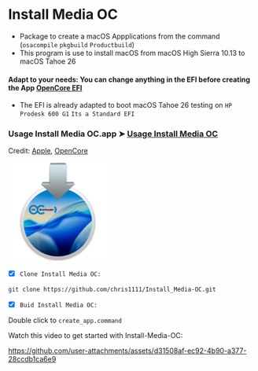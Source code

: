 # Install Media OC
- Package to create a macOS Appplications from the command (`osacompile` `pkgbuild` `Productbuild`)
- This program is use to install macOS from macOS High Sierra 10.13 to macOS Tahoe 26
#### Adapt to your needs: You can change anything in the EFI before creating the App [OpenCore EFI](https://github.com/chris1111/Install-Media-OC/tree/main/OpenCorePackage/OC-EFI/EFI)
- The EFI is already adapted to boot macOS Tahoe 26 testing on `HP Prodesk 600 G1` `Its a Standard EFI`
    
### Usage Install Media OC.app ➤ [Usage Install Media OC](https://github.com/chris1111/Install_Media-OC/blob/main/Usage.md)

Credit: [Apple](https://ss64.com/mac/osacompile.html), [OpenCore](https://github.com/acidanthera/OpenCorePkg)

<img src="Pics/InstallAssistant.png" alt="Github Project" style="width:40%;">


- [x] `Clone Install Media OC:`
```bash
git clone https://github.com/chris1111/Install_Media-OC.git
```

- [x] `Buid Install Media OC:`

Double click to `create_app.command`
<p>Watch this video to get started with Install-Media-OC:</p>

https://github.com/user-attachments/assets/d31508af-ec92-4b90-a377-28ccdb1ca6e9


